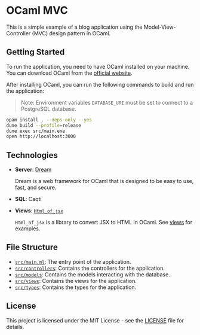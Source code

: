 # OCaml MVC

This is a simple example of a blog application using the Model-View-Controller (MVC) design pattern in OCaml.

## Getting Started

To run the application, you need to have OCaml installed on your machine. You can download OCaml from the [official website](https://ocaml.org/docs/install.html).

After installing OCaml, you can run the following commands to build and run the application:

> Note: Environment variables `DATABASE_URI` must be set to connect to a PostgreSQL database.

```bash
opam install . --deps-only --yes
dune build --profile=release
dune exec src/main.exe
open http://localhost:3000
```

## Technologies

- **Server**: [Dream](https://aantron.github.io/dream/)

  Dream is a web framework for OCaml that is designed to be easy to use, fast, and secure.

- **SQL**: Caqti

- **Views**: [`Html_of_jsx`](https://github.com/davesnx/html_of_jsx/)

  `Html_of_jsx` is a library to convert JSX to HTML in OCaml. See [views](./src/views) for examples.

## File Structure

- [`src/main.ml`](./src/views): The entry point of the application.
- [`src/controllers`](./src/controllers): Contains the controllers for the application.
- [`src/models`](./src/models): Contains the models interacting with the database.
- [`src/views`](./src/views): Contains the views for the application.
- [`src/types`](./src/types): Contains the types for the application.

## License

This project is licensed under the MIT License - see the [LICENSE](LICENSE) file for details.
